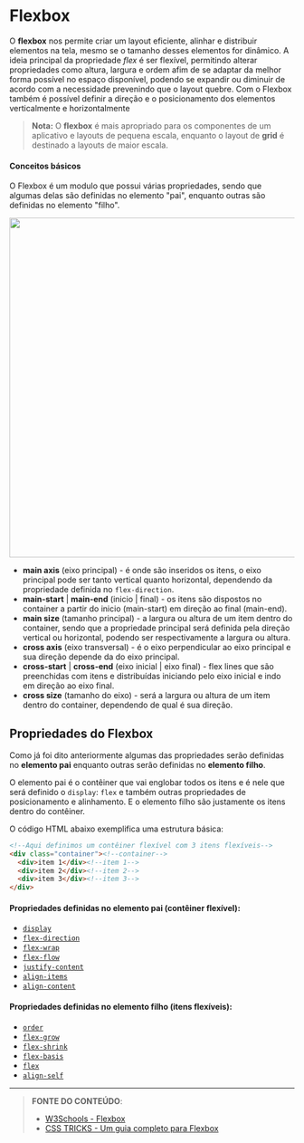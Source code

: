 # Flexbox

O **flexbox** nos permite criar um layout eficiente, alinhar e distribuir elementos na tela, mesmo se o tamanho desses elementos for dinâmico. A ideia principal da propriedade *flex* é ser flexível, permitindo alterar propriedades como altura, largura e ordem afim de se adaptar da melhor forma possível no espaço disponível, podendo se expandir ou diminuir de acordo com a necessidade prevenindo que o layout quebre. Com o Flexbox também é possível definir a direção e o posicionamento dos elementos verticalmente e horizontalmente

> **Nota:** O **flexbox** é mais apropriado para os componentes de um aplicativo e layouts de pequena escala, enquanto o layout de **grid** é destinado a layouts de maior escala.

#### Conceitos básicos

O Flexbox é um modulo que possui várias propriedades, sendo que algumas delas são definidas no elemento "pai", enquanto outras são definidas no elemento "filho".

<img src="F:\guia-css3\conteudo\25-flexbox\img-01.svg" style="width: 600px;" />

- **main axis** (eixo principal) - é onde são inseridos os itens, o eixo principal pode ser tanto vertical quanto horizontal, dependendo da propriedade definida no `flex-direction`.
- **main-start** | **main-end** (inicio | final) - os itens são dispostos no container a partir do inicio (main-start) em direção ao final (main-end).
- **main size** (tamanho principal) - a largura ou altura de um item dentro do container, sendo que a propriedade principal será definida pela direção vertical ou horizontal, podendo ser respectivamente a largura ou altura.
- **cross axis** (eixo transversal) - é o eixo perpendicular ao eixo principal e sua direção depende da do eixo principal.
- **cross-start** | **cross-end** (eixo inicial | eixo final) - flex lines que são preenchidas com itens e distribuídas iniciando pelo eixo inicial e indo em direção ao eixo final.
- **cross size** (tamanho do eixo) - será a largura ou altura de um item dentro do container, dependendo de qual é sua direção.

## Propriedades do Flexbox

Como já foi dito anteriormente algumas das propriedades serão definidas no **elemento pai** enquanto outras serão definidas no **elemento filho**.

O elemento pai é o contêiner que vai englobar todos os itens e é nele que será definido o `display`: `flex` e também outras propriedades de posicionamento e alinhamento. E o elemento filho são justamente os itens dentro do contêiner. 

O código HTML abaixo exemplifica uma estrutura básica:

```html
<!--Aqui definimos um contêiner flexível com 3 itens flexíveis-->
<div class="container"><!--container-->
  <div>item 1</div><!--item 1-->
  <div>item 2</div><!--item 2-->
  <div>item 3</div><!--item 3-->
</div>
```

#### Propriedades definidas no elemento pai (contêiner flexível):

- [`display`](01-propriedades-elemento-pai)
- [`flex-direction`]()
- [`flex-wrap`]()
- [`flex-flow`]()
- [`justify-content`]()
- [`align-items`]()
- [`align-content`]()

#### Propriedades definidas no elemento filho (itens flexíveis):

- [`order`](02-propriedades-elemento-filho)
- [`flex-grow`]()
- [`flex-shrink`]()
- [`flex-basis`]()
- [`flex`]()
- [`align-self`]()

***


> **FONTE DO CONTEÚDO**:
>
> - [W3Schools - Flexbox](https://www.w3schools.com/css/css3_flexbox.asp)
> - [CSS TRICKS - Um guia completo para Flexbox](https://css-tricks.com/snippets/css/a-guide-to-flexbox/)

